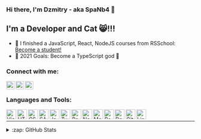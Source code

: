 ### Hi there, I'm Dzmitry - aka SpaNb4 👋

## I'm a Developer and Сat 😸!!!

-   🔭 I finished a JavaScript, React, NodeJS courses from RSSchool: [Become a student!][course]
-   🥅 2021 Goals: Become a TypeScript god 🤣

### Connect with me:

[<img align="left" alt="SpaNb4 | Telegram" width="22px" src="https://upload.wikimedia.org/wikipedia/commons/thumb/8/82/Telegram_logo.svg/600px-Telegram_logo.svg.png" />][telegram]
[<img align="left" alt="SpaNb4 | LinkedIn" width="22px" src="https://cdn.jsdelivr.net/npm/simple-icons@v3/icons/linkedin.svg" />][linkedin]
[<img align="left" alt="SpaNb4 | Email" width="22px" src="https://upload.wikimedia.org/wikipedia/commons/7/7e/Gmail_icon_%282020%29.svg" />][email]

<br />

### Languages and Tools:

<img align="left" alt="Visual Studio Code" width="26px" src="https://simpleicons.org/icons/visualstudiocode.svg" />
<img align="left" alt="HTML5" width="26px" src="https://simpleicons.org/icons/html5.svg" />
<img align="left" alt="CSS3" width="26px" src="https://simpleicons.org/icons/css3.svg" />
<img align="left" alt="SASS" width="26px" src="https://simpleicons.org/icons/sass.svg" />
<img align="left" alt="JavaScript" width="26px" src="https://simpleicons.org/icons/javascript.svg" />
<img align="left" alt="TypeScript" width="26px" src="https://simpleicons.org/icons/typescript.svg" />
<img align="left" alt="React" width="26px" src="https://simpleicons.org/icons/react.svg" />
<img align="left" alt="NodeJS" width="26px" src="https://simpleicons.org/icons/nodedotjs.svg" />
<img align="left" alt="MongoDB" width="26px" src="https://simpleicons.org/icons/mongodb.svg" />
<img align="left" alt="PostgreSQL" width="26px" src="https://simpleicons.org/icons/postgresql.svg" />
<img align="left" alt="Docker" width="26px" src="https://simpleicons.org/icons/docker.svg" />
<img align="left" alt="Git" width="26px" src="https://simpleicons.org/icons/git.svg" />
<img align="left" alt="Linux" width="26px" src="https://simpleicons.org/icons/linux.svg" />

<br />

<hr>

<details>
  <summary>:zap: GitHub Stats</summary>

  <img align="left" alt="SpaNb4's GitHub Stats" src="https://github-readme-stats.vercel.app/api?username=spanb4&show_icons=true&hide_border=true" />

[![Top Langs](https://github-readme-stats.vercel.app/api/top-langs/?username=spanb4&layout=compact)](https://github.com/anuraghazra/github-readme-stats)

</details>

[telegram]: https://t.me/spanb4
[linkedin]: https://www.linkedin.com/in/spanb4/
[course]: https://rs.school/
[vk]: https://vk.com/spanb4
[email]: mailto:spanb4@gmail.com
